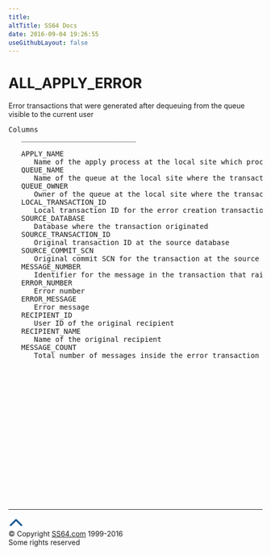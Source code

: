 ```yaml
---
title:
altTitle: SS64 Docs
date: 2016-09-04 19:26:55
useGithubLayout: false
---
```

<!-- #BeginLibraryItem "/Library/head_orad.lbi" --><!-- #EndLibraryItem --><h1>ALL_APPLY_ERROR </h1><p> Error transactions that were generated after dequeuing from the queue visible to the current user </p> 
 
<pre>Columns
   ___________________________
 
   APPLY_NAME
      Name of the apply process at the local site which processed the transaction
   QUEUE_NAME
      Name of the queue at the local site where the transaction came from
   QUEUE_OWNER
      Owner of the queue at the local site where the transaction came from
   LOCAL_TRANSACTION_ID
      Local transaction ID for the error creation transaction
   SOURCE_DATABASE
      Database where the transaction originated
   SOURCE_TRANSACTION_ID
      Original transaction ID at the source database
   SOURCE_COMMIT_SCN
      Original commit SCN for the transaction at the source database
   MESSAGE_NUMBER
      Identifier for the message in the transaction that raised an error
   ERROR_NUMBER
      Error number
   ERROR_MESSAGE
      Error message
   RECIPIENT_ID
      User ID of the original recipient
   RECIPIENT_NAME
      Name of the original recipient
   MESSAGE_COUNT
      Total number of messages inside the error transaction

</pre><!-- #BeginLibraryItem "/Library/foot_orad.lbi" --><p>
<!-- oracle-footer -->
<ins class="adsbygoogle" style="display:inline-block;width:300px;height:250px" data-ad-client="ca-pub-6140977852749469" data-ad-slot="4275490898"></ins>
<script>
(adsbygoogle = window.adsbygoogle || []).push({});
</script></p>
<hr>
<div id="bl" class="footer"><a href="ALL_APPLY_ERROR.html#"><img src="../images/top.png" width="30" height="22" alt="Back to the Top"></a></div>
<div id="br" class="footer, tagline">© Copyright <a href="http://ss64.com/">SS64.com</a> 1999-2016<br>
Some rights reserved</div>
<!-- #EndLibraryItem -->

